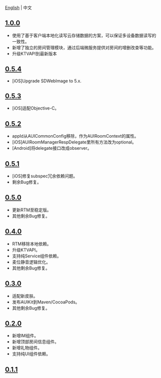 
[English](CHANGELOG.md) | 中文

## [1.0.0](https://github.com/AgoraIO-Community/AUIKit/releases/tag/1.0.0)
- 使用了基于客户端本地化读写云存储数据的方案，可以保证多设备数据读写的一致性。
- 新增了独立的房间管理模块，通过后端微服务提供对房间的增删改查等功能。
- 升级KTVAPI到最新版本

## [0.5.4](https://github.com/AgoraIO-Community/AUIKit/releases/tag/0.5.4)
- [iOS]Upgrade SDWebImage to 5.x.

## [0.5.3](https://github.com/AgoraIO-Community/AUIKit/releases/tag/0.5.3)
- [iOS]适配Objective-C。

## [0.5.2](https://github.com/AgoraIO-Community/AUIKit/releases/tag/0.5.2)
- appId从AUICommonConfig移除，作为AUIRoomContext的属性。
- [iOS]AUIRoomManagerRespDelegate里所有方法改为optional。
- [Android]将delegate接口改成observer。

## [0.5.1](https://github.com/AgoraIO-Community/AUIKit/releases/tag/0.5.1)
- [iOS]修复subspec冗余依赖问题。
- 剩余Bug修复。

## [0.5.0](https://github.com/AgoraIO-Community/AUIKit/releases/tag/0.5.0)
- 更新RTM至稳定版。
- 其他剩余Bug修复。

## [0.4.0](https://github.com/AgoraIO-Community/AUIKit/releases/tag/0.4.0)
- RTM移除本地依赖。
- 升级KTVAPI。
- 支持纯Service组件依赖。
- 麦位静音逻辑优化。
- 其他剩余Bug修复。

## [0.3.0](https://github.com/AgoraIO-Community/AUIKit/releases/tag/karaoke-0.3.0)
- 适配新皮肤。
- 发布AUIKit到Maven/CocoaPods。
- 其他剩余Bug修复。

## [0.2.0](https://github.com/AgoraIO-Community/AUIKit/releases/tag/0.2.0)

- 新增IM组件。
- 新增顶部房间信息组件。
- 新增礼物组件。
- 支持纯UI组件依赖。

## [0.1.1](https://github.com/AgoraIO-Community/AUIKit/releases/tag/karaoke_0.1.1)


